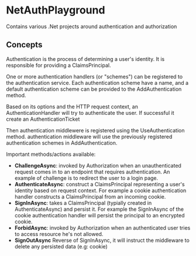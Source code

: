 # NetAuthPlayground

Contains various .Net projects around authentication and authorization

## Concepts

Authentication is the process of determining a user's identity. It is responsible for providing a ClaimsPrincipal.

One or more authentication handlers (or "schemes") can be registered to the authentication service.
Each authentication scheme have a name, and a default authentication scheme can be provided to the AddAuthentication method.

Based on its options and the HTTP request context, an AuthenticationHandler will try to authenticate the user. If successful it create an AuthenticationTicket

Then authentication middlewere is registered using the UseAuthentication method. authentication middleware will use the previously registered authentication schemes in AddAuthentication.

Important methods/actions available:

- **ChallengeAsync**: invoked by Authorization when an unauthenticated request comes in to an endpoint that requires authentication. An example of challenge is to redirect the user to a login page.
- **AuthenticateAsync**: construct a ClaimsPrincipal representing a user's identity based on request context. For example a cookie authentication handler constructs a ClaimsPrincipal from an incoming cookie.
- **SignInAsync**: takes a ClaimsPrincipal (typially created in AuthenticateAsync) and persist it. For example the SignInAsync of the cookie authentication handler will persist the principal to an encrypted cookie.
- **ForbidAsync**: invoked by Authorization when an authenticated user tries to access resource he's not allowed.
- **SignOutAsync** Reverse of SignInAsync, it will instruct the middleware to delete any persisted data (e.g: cookie)
